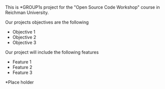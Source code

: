 This is *GROUP1s project for the "Open Source Code Workshop" course in Reichman University.

Our projects objectives are the following

* Objective 1
* Objective 2
* Objective 3

Our project will include the following features

* Feature 1
* Feature 2
* Feature 3


*Place holder